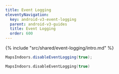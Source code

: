```yaml
---
title: Event Logging
eleventyNavigation:
  key: android-v3-event-logging
  parent: android-v3-guides
  title: Event Logging
  order: 600
---
```


<!-- Introduction -->
{% include "src/shared/event-logging/intro.md" %}

<mi-tabs>
<mi-tab label="Java" tab-for="java"></mi-tab>
<mi-tab label="Kotlin" tab-for="kotlin"></mi-tab>
<mi-tab-panel id="java">

```java
MapsIndoors.disableEventLogging(true);
```

</mi-tab-panel>
<mi-tab-panel id="kotlin">

```kotlin
MapsIndoors.disableEventLogging(true)
```

</mi-tab-panel>
</mi-tabs>
